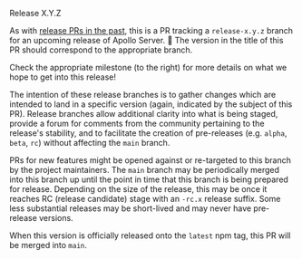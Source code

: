 Release X.Y.Z

As with [release PRs in the past](https://github.com/apollographql/apollo-server/issues?q=label%3A%22%F0%9F%8F%97+release%22+is%3Aclosed), this is a PR tracking a `release-x.y.z` branch for an upcoming release of Apollo Server. 🙌 The version in the title of this PR should correspond to the appropriate branch.

Check the appropriate milestone (to the right) for more details on what we hope to get into this release!

The intention of these release branches is to gather changes which are intended to land in a specific version (again, indicated by the subject of this PR). Release branches allow additional clarity into what is being staged, provide a forum for comments from the community pertaining to the release's stability, and to facilitate the creation of pre-releases (e.g. `alpha`, `beta`, `rc`) without affecting the `main` branch.

PRs for new features might be opened against or re-targeted to this branch by the project maintainers. The `main` branch may be periodically merged into this branch up until the point in time that this branch is being prepared for release. Depending on the size of the release, this may be once it reaches RC (release candidate) stage with an `-rc.x` release suffix. Some less substantial releases may be short-lived and may never have pre-release versions.

When this version is officially released onto the `latest` npm tag, this PR will be merged into `main`.
